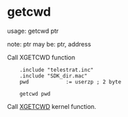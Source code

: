 # getcwd

usage:
getcwd ptr

 note:
ptr may be: ptr, address

Call XGETCWD function

```ca65
    .include "telestrat.inc"
    .include "SDK_dir.mac"
    pwd            := userzp ; 2 byte

    getcwd pwd
```

Call [XGETCWD](../..//orixsdk_macros/kernel/primitives/XGETCWD/) kernel function.
